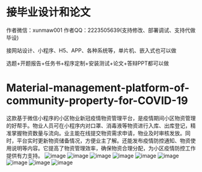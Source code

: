 # 接毕业设计和论文
作者微信：xunmaw001  作者QQ：2223505639(支持修改、部署调试、支持代做毕设)

接网站设计、小程序、H5、APP、各种系统等，单片机、嵌入式也可以做

选题+开题报告+任务书+程序定制+安装测试+论文+答辩PPT都可以做
# Material-management-platform-of-community-property-for-COVID-19
这款基于微信小程序的小区物业新冠疫情物资管理平台，是疫情期间小区物资管理的好帮手。物业人员可在小程序内对口罩、消毒液等物资进行入库、出库登记，精准掌握物资数量与流向。业主能在线提交物资需求申请，物业及时审核发放。同时，平台实时更新物资储备情况，方便业主了解。还能发布疫情防控通知、物资使用说明等内容。它提高了物资管理效率，确保物资合理分配，为小区疫情防控工作提供有力支持。 
![image](https://github.com/user-attachments/assets/ffdb0ffe-52f7-4ae6-962d-f98606b5e455)
![image](https://github.com/user-attachments/assets/eb7d27db-a01c-4c65-8aaf-fc89360d3f66)
![image](https://github.com/user-attachments/assets/b74b13f1-60f2-4269-aa1e-3dcfaee3ac84)
![image](https://github.com/user-attachments/assets/c4cf4d16-a79a-41ff-9f61-4590a927775e)
![image](https://github.com/user-attachments/assets/8ad3500b-254e-473d-a830-4b689ac5115d)
![image](https://github.com/user-attachments/assets/3a453578-a5df-4a9d-a95a-86342b57bdf5)
![image](https://github.com/user-attachments/assets/efa76861-2814-4be0-9b44-801e61c77fe3)
![image](https://github.com/user-attachments/assets/92f4d2a4-2aca-40be-b623-ee958e4a9222)
![image](https://github.com/user-attachments/assets/7c0a1e66-9b7f-46cb-804b-684a98cef46c)
